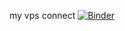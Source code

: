 my vps connect
[![Binder](https://mybinder.org/badge_logo.svg)](https://mybinder.org/v2/gh/ansonkm/my-vps.git/main)
